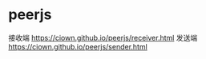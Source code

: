 # peerjs

接收端
https://ciown.github.io/peerjs/receiver.html
发送端
https://ciown.github.io/peerjs/sender.html
